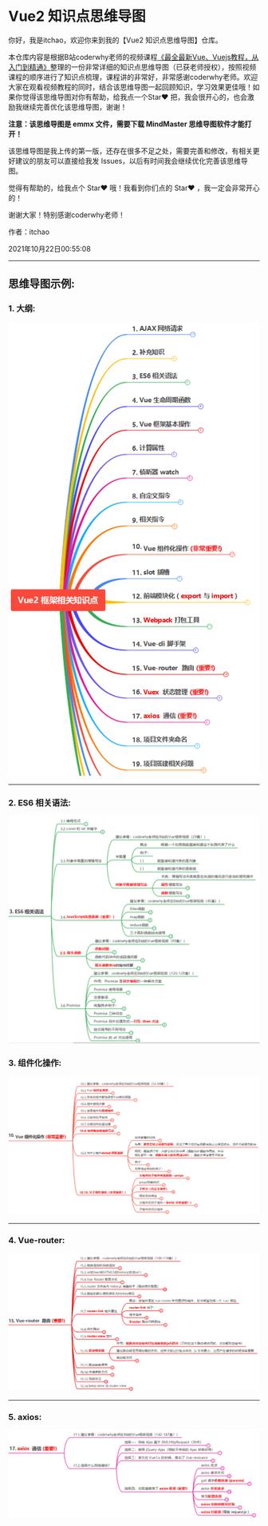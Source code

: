 # Vue2 知识点思维导图
你好，我是itchao，欢迎你来到我的【Vue2 知识点思维导图】仓库。

本仓库内容是根据B站coderwhy老师的视频课程[《最全最新Vue、Vuejs教程，从入门到精通》](https://www.bilibili.com/video/BV15741177Eh?spm_id_from=333.999.0.0)整理的一份非常详细的知识点思维导图（已获老师授权），按照视频课程的顺序进行了知识点梳理，课程讲的非常好，非常感谢coderwhy老师。欢迎大家在观看视频教程的同时，结合该思维导图一起回顾知识，学习效果更佳哦！如果你觉得该思维导图对你有帮助，给我点一个Star❤ 把，我会很开心的，也会激励我继续完善优化该思维导图，谢谢！

**注意：该思维导图是 emmx 文件，需要下载 MindMaster 思维导图软件才能打开！**

该思维导图是我上传的第一版，还存在很多不足之处，需要完善和修改，有相关更好建议的朋友可以直接给我发 Issues，以后有时间我会继续优化完善该思维导图。



觉得有帮助的，给我点个 Star❤ 哦！我看到你们点的 Star❤ ，我一定会非常开心的！

谢谢大家！特别感谢coderwhy老师！

作者：itchao

2021年10月22日00:55:08

***
## 思维导图示例:
### 1. 大纲:
![大纲](ReadmeImg/大纲.png)
***
### 2. ES6 相关语法:
![ES6](ReadmeImg/ES6.png)
### 3. 组件化操作:
![组件化操作](ReadmeImg/组件化操作.png)
***
### 4. Vue-router:
![Vue-router](ReadmeImg/Vue-router.png)
***
### 5. axios:
![axios](ReadmeImg/axios.png)
